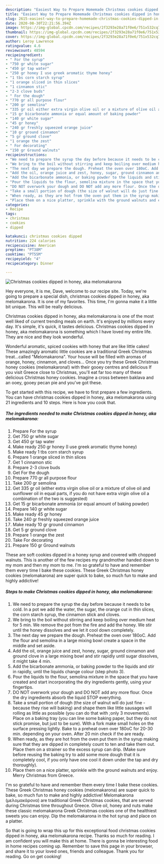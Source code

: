 ```yaml
---
description: "Easiest Way to Prepare Homemade Christmas cookies dipped in honey, aka melomakarona"
title: "Easiest Way to Prepare Homemade Christmas cookies dipped in honey, aka melomakarona"
slug: 2615-easiest-way-to-prepare-homemade-christmas-cookies-dipped-in-honey-aka-melomakarona
date: 2020-08-30T22:21:56.394Z
image: https://img-global.cpcdn.com/recipes/2f3293e28a71f0e6/751x532cq70/christmas-cookies-dipped-in-honey-aka-melomakarona-recipe-main-photo.jpg
thumbnail: https://img-global.cpcdn.com/recipes/2f3293e28a71f0e6/751x532cq70/christmas-cookies-dipped-in-honey-aka-melomakarona-recipe-main-photo.jpg
cover: https://img-global.cpcdn.com/recipes/2f3293e28a71f0e6/751x532cq70/christmas-cookies-dipped-in-honey-aka-melomakarona-recipe-main-photo.jpg
author: Leroy Lawrence
ratingvalue: 4.6
reviewcount: 48594
recipeingredient:
- " For the syrup"
- "750 gr white sugar"
- "450 gr tap water"
- "250 gr honey I use greek aromatic thyme honey"
- "1 tbs corn starch syrup"
- "1 orange sliced in thin slices"
- "1 cinnamon stic"
- "2-3 clove buds"
- " For the dough"
- "770 gr all purpose flour"
- "200 gr semolina"
- "335 gr oil either extra virgin olive oil or a mixture of olive oil and sunflower oil in equal parts if you do not have extra virgin olive oil a combination of the two is suggested"
- "15 gr bicarbonate ammonia or equal amount of baking powder"
- "140 gr white sugar"
- "45 gr honey"
- "240 gr freshly squeezed orange juice"
- "10 gr ground cinnamon"
- "5 gr ground clove"
- "1 orange the zest"
- " For decorating"
- "150 gr Ground walnuts"
recipeinstructions:
- "We need to prepare the syrup the day before because it needs to be cold. In a pot we add the water, the sugar, the orange cut in thin slices, the corn starch syrup, the cinnamon stick and cloves."
- "We bring to the boil without stirring and keep boiling over medium heat for 5 min. We remove the pot from the fire and add the honey. We stir until the honey dissolves and we let it cool down completely."
- "The next day we prepare the dough. Preheat the oven over 180oC. Add the flour and semolina in a large mixing bowl create a space in the middle and set aside."
- "Add the oil, orange juice and zest, honey, sugar, ground cinnamon and ground clove in a large mixing bowl and stir rapidly until sugar dissolves, it might take 4 min."
- "Add the bicarbonate ammonia, or baking powder to the liquids and stir in rapidly, until the liquids change colour (step photo 3)."
- "Pour the liquids to the flour, semolina mixture in the space that you have created and start incorporating the dry ingredients gently, using your fingertips."
- "DO NOT overwork your dough and DO NOT add any more flour. Once the dry ingredients absorb the liquid STOP everything."
- "Take a small portion of dough (the size of walnut will do just fine - because they rise will baking) and shape them like little sausages will rolling as little as possible (you can do that with ;only 3 movements). Place on a baking tray (you can line some baking paper, but they do not stick promise, but just to be sure). With a fork make small holes on the surface pressing lightly. Bake to a preheat oven over 180oC for 20-30 min. depending on your oven. After 20 min check if the are ready."
- "When ready, as they are hot from the oven put them in the syrup making sure that they are dipped in completely count to ten and take them out. Place them on a strainer so the excess syrup can drip. (Make sure before reusing the baking try to add some more dough that it is completely cool, if you only have one cool it down under the tap and dry thoroughly)."
- "Place them on a nice platter, sprinkle with the ground walnuts and enjoy. Merry Christmas from Greece."
categories:
- Recipe
tags:
- christmas
- cookies
- dipped

katakunci: christmas cookies dipped 
nutrition: 224 calories
recipecuisine: American
preptime: "PT38M"
cooktime: "PT55M"
recipeyield: "4"
recipecategory: Dinner

---
```



![Christmas cookies dipped in honey, aka melomakarona](https://img-global.cpcdn.com/recipes/2f3293e28a71f0e6/751x532cq70/christmas-cookies-dipped-in-honey-aka-melomakarona-recipe-main-photo.jpg)

Hey everyone, it is me, Dave, welcome to our recipe site. Today, we're going to prepare a special dish, christmas cookies dipped in honey, aka melomakarona. It is one of my favorites. This time, I'm gonna make it a little bit unique. This will be really delicious.

Christmas cookies dipped in honey, aka melomakarona is one of the most well liked of current trending meals on earth. It's enjoyed by millions every day. It's simple, it's quick, it tastes delicious. Christmas cookies dipped in honey, aka melomakarona is something which I have loved my entire life. They are nice and they look wonderful.

Wonderful aromatic, spiced cookies with honey that are like little cakes! These amazingly aromatic little cookies are a traditional Greek Christmas treat…called &#34;Melomakarona&#34;. Your house will be filled with aromas of orange, honey, cinnamon, and cloves… Once you try these Greek Christmas honey cookies (melomakarona!) with their gooey centres and delicious If you visit Greece close to Christmas, you&#39;ll eat far too many of these delicious Christmas honey cookies. Imagine a cross between baklava and an ooey, gooey pecan pie and you&#39;ve got these.


To get started with this recipe, we have to first prepare a few ingredients. You can have christmas cookies dipped in honey, aka melomakarona using 21 ingredients and 10 steps. Here is how you cook that.

<!--inarticleads1-->

##### The ingredients needed to make Christmas cookies dipped in honey, aka melomakarona:

1. Prepare  For the syrup
1. Get 750 gr white sugar
1. Get 450 gr tap water
1. Make ready 250 gr honey (I use greek aromatic thyme honey)
1. Make ready 1 tbs corn starch syrup
1. Prepare 1 orange sliced in thin slices
1. Get 1 cinnamon stic
1. Prepare 2-3 clove buds
1. Get  For the dough
1. Prepare 770 gr all purpose flour
1. Take 200 gr semolina
1. Get 335 gr oil (either extra virgin olive oil or a mixture of olive oil and sunflower oil in equal parts, if you do not have extra virgin olive oil a combination of the two is suggested)
1. Get 15 gr bicarbonate ammonia (or equal amount of baking powder)
1. Prepare 140 gr white sugar
1. Make ready 45 gr honey
1. Take 240 gr freshly squeezed orange juice
1. Make ready 10 gr ground cinnamon
1. Get 5 gr ground clove
1. Prepare 1 orange the zest
1. Take  For decorating
1. Prepare 150 gr Ground walnuts


These are soft cookies dipped in a honey syrup and covered with chopped walnuts. This is another of the few recipes my grandmother handed down to my mom and then my mom to me. I&#39;m so grateful to have and remember them every time I bake these cookies. These Greek Christmas honey cookies (melomakarona) are super quick to bake, so much fun to make and highly addictive! 

<!--inarticleads2-->

##### Steps to make Christmas cookies dipped in honey, aka melomakarona:

1. We need to prepare the syrup the day before because it needs to be cold. In a pot we add the water, the sugar, the orange cut in thin slices, the corn starch syrup, the cinnamon stick and cloves.
1. We bring to the boil without stirring and keep boiling over medium heat for 5 min. We remove the pot from the fire and add the honey. We stir until the honey dissolves and we let it cool down completely.
1. The next day we prepare the dough. Preheat the oven over 180oC. Add the flour and semolina in a large mixing bowl create a space in the middle and set aside.
1. Add the oil, orange juice and zest, honey, sugar, ground cinnamon and ground clove in a large mixing bowl and stir rapidly until sugar dissolves, it might take 4 min.
1. Add the bicarbonate ammonia, or baking powder to the liquids and stir in rapidly, until the liquids change colour (step photo 3).
1. Pour the liquids to the flour, semolina mixture in the space that you have created and start incorporating the dry ingredients gently, using your fingertips.
1. DO NOT overwork your dough and DO NOT add any more flour. Once the dry ingredients absorb the liquid STOP everything.
1. Take a small portion of dough (the size of walnut will do just fine - because they rise will baking) and shape them like little sausages will rolling as little as possible (you can do that with ;only 3 movements). Place on a baking tray (you can line some baking paper, but they do not stick promise, but just to be sure). With a fork make small holes on the surface pressing lightly. Bake to a preheat oven over 180oC for 20-30 min. depending on your oven. After 20 min check if the are ready.
1. When ready, as they are hot from the oven put them in the syrup making sure that they are dipped in completely count to ten and take them out. Place them on a strainer so the excess syrup can drip. (Make sure before reusing the baking try to add some more dough that it is completely cool, if you only have one cool it down under the tap and dry thoroughly).
1. Place them on a nice platter, sprinkle with the ground walnuts and enjoy. Merry Christmas from Greece.


I&#39;m so grateful to have and remember them every time I bake these cookies. These Greek Christmas honey cookies (melomakarona) are super quick to bake, so much fun to make and highly addictive! Melomakarona (μελομακάρονα) are traditional Greek Christmas cookies, that are served during Christmas time throughout Greece. Olive oil, honey and nuts make these classic melomakarona Greek Christmas cookies one of the healthiest sweets you can enjoy. Dip the melomakarona in the hot syrup and place on a platter. 

So that is going to wrap this up for this exceptional food christmas cookies dipped in honey, aka melomakarona recipe. Thanks so much for reading. I am confident you will make this at home. There is gonna be interesting food in home recipes coming up. Remember to save this page in your browser, and share it to your loved ones, friends and colleague. Thank you for reading. Go on get cooking!
